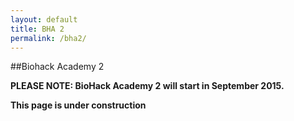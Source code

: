 ```yaml
---
layout: default
title: BHA 2
permalink: /bha2/
---
```


##Biohack Academy 2

**PLEASE NOTE: BioHack Academy 2 will start in September 2015.**

**This page is under construction**
